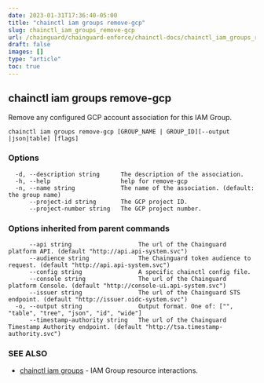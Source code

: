 ```yaml
---
date: 2023-01-31T17:36:40-05:00
title: "chainctl iam groups remove-gcp"
slug: chainctl_iam_groups_remove-gcp
url: /chainguard/chainguard-enforce/chainctl-docs/chainctl_iam_groups_remove-gcp/
draft: false
images: []
type: "article"
toc: true
---
```

## chainctl iam groups remove-gcp

Remove any configured GCP account association for this IAM Group.

```
chainctl iam groups remove-gcp [GROUP_NAME | GROUP_ID][--output |json|table] [flags]
```

### Options

```
  -d, --description string      The description of the association.
  -h, --help                    help for remove-gcp
  -n, --name string             The name of the association. (default: the group name)
      --project-id string       The GCP project ID.
      --project-number string   The GCP project number.
```

### Options inherited from parent commands

```
      --api string                   The url of the Chainguard platform API. (default "http://api.api-system.svc")
      --audience string              The Chainguard token audience to request. (default "http://api.api-system.svc")
      --config string                A specific chainctl config file.
      --console string               The url of the Chainguard platform Console. (default "http://console-ui.api-system.svc")
      --issuer string                The url of the Chainguard STS endpoint. (default "http://issuer.oidc-system.svc")
  -o, --output string                Output format. One of: ["", "table", "tree", "json", "id", "wide"]
      --timestamp-authority string   The url of the Chainguard Timestamp Authority endpoint. (default "http://tsa.timestamp-authority.svc")
```

### SEE ALSO

* [chainctl iam groups](/chainguard/chainguard-enforce/chainctl-docs/chainctl_iam_groups/)	 - IAM Group resource interactions.

